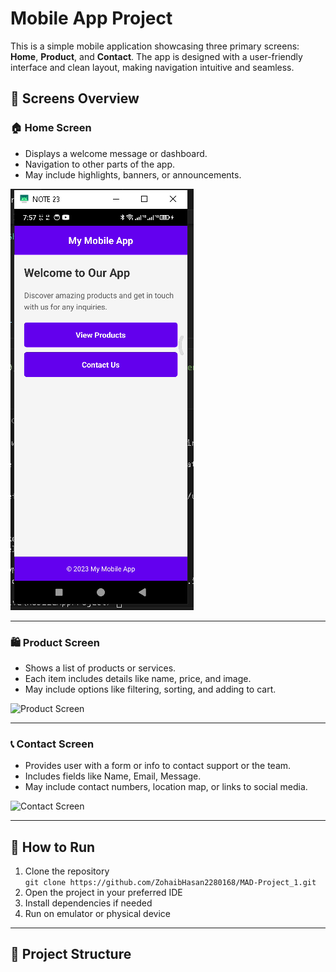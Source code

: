 # Mobile App Project

This is a simple mobile application showcasing three primary screens: **Home**, **Product**, and **Contact**. The app is designed with a user-friendly interface and clean layout, making navigation intuitive and seamless.

## 📱 Screens Overview

### 🏠 Home Screen

- Displays a welcome message or dashboard.
- Navigation to other parts of the app.
- May include highlights, banners, or announcements.

![Home Screen](https://github.com/ZohaibHasan2280168/MAD-Project_1/blob/main/screenshots/home.PNG)

---

### 🛍️ Product Screen

- Shows a list of products or services.
- Each item includes details like name, price, and image.
- May include options like filtering, sorting, and adding to cart.

![Product Screen](https://github.com/ZohaibHasan2280168/MAD-Project_1/tree/main/screenshots/product.png)

---

### 📞 Contact Screen

- Provides user with a form or info to contact support or the team.
- Includes fields like Name, Email, Message.
- May include contact numbers, location map, or links to social media.

![Contact Screen](https://github.com/ZohaibHasan2280168/MAD-Project_1/tree/main/screenshots/contact.png)

---

## 🚀 How to Run

1. Clone the repository  
   `git clone https://github.com/ZohaibHasan2280168/MAD-Project_1.git`
2. Open the project in your preferred IDE
3. Install dependencies if needed
4. Run on emulator or physical device

---

## 📂 Project Structure

